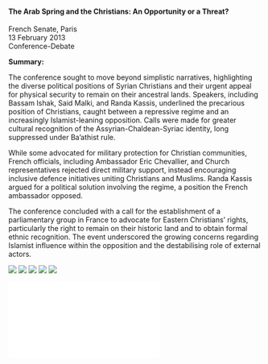 <h4>The Arab Spring and the Christians: An Opportunity or a Threat?</h4>

French Senate, Paris  
13 February 2013  
Conference-Debate

<b>Summary:</b>	

The conference sought to move beyond simplistic narratives, highlighting the diverse political positions of Syrian Christians and their urgent appeal for physical security to remain on their ancestral lands. Speakers, including Bassam Ishak, Said Malki, and Randa Kassis, underlined the precarious position of Christians, caught between a repressive regime and an increasingly Islamist-leaning opposition. Calls were made for greater cultural recognition of the Assyrian-Chaldean-Syriac identity, long suppressed under Ba’athist rule.

While some advocated for military protection for Christian communities, French officials, including Ambassador Eric Chevallier, and Church representatives rejected direct military support, instead encouraging inclusive defence initiatives uniting Christians and Muslims. Randa Kassis argued for a political solution involving the regime, a position the French ambassador opposed.

The conference concluded with a call for the establishment of a parliamentary group in France to advocate for Eastern Christians’ rights, particularly the right to remain on their historic land and to obtain formal ethnic recognition. The event underscored the growing concerns regarding Islamist influence within the opposition and the destabilising role of external actors.

![](137.jpg)
![](138.jpg)
![](139.jpg)
![](140.jpg)
![](141.jpg)

![](142.pdf)
<p></p>
